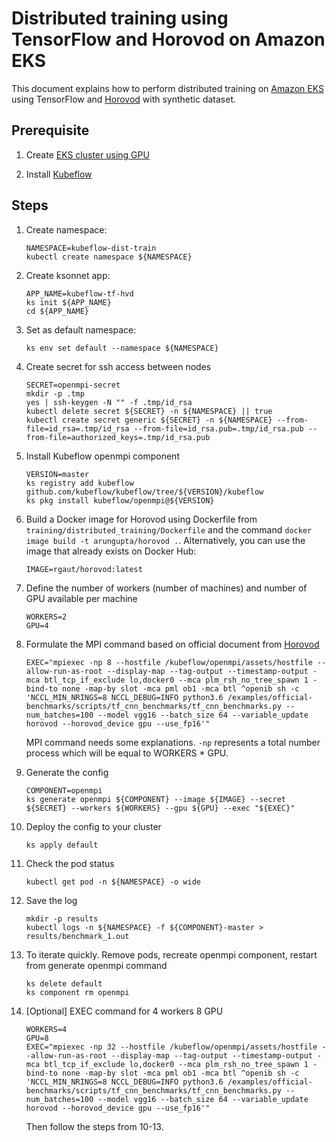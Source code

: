# Distributed training using TensorFlow and Horovod on Amazon EKS 

This document explains how to perform distributed training on [Amazon EKS](https://aws.amazon.com/eks/) using TensorFlow and [Horovod](https://github.com/uber/horovod) with synthetic dataset. 

## Prerequisite

1. Create [EKS cluster using GPU](eks-gpu.md)

1. Install [Kubeflow](kubeflow.md)

## Steps

1. Create namespace:

    ```
    NAMESPACE=kubeflow-dist-train
    kubectl create namespace ${NAMESPACE}
    ```

1. Create ksonnet app:

    ```
    APP_NAME=kubeflow-tf-hvd
    ks init ${APP_NAME}
    cd ${APP_NAME}
    ```

1. Set as default namespace:

    ```
    ks env set default --namespace ${NAMESPACE}
    ```

1. Create secret for ssh access between nodes

    ```
    SECRET=openmpi-secret
    mkdir -p .tmp
    yes | ssh-keygen -N "" -f .tmp/id_rsa
    kubectl delete secret ${SECRET} -n ${NAMESPACE} || true
    kubectl create secret generic ${SECRET} -n ${NAMESPACE} --from-file=id_rsa=.tmp/id_rsa --from-file=id_rsa.pub=.tmp/id_rsa.pub --from-file=authorized_keys=.tmp/id_rsa.pub
    ```

1. Install Kubeflow openmpi component

    ``` 
    VERSION=master
    ks registry add kubeflow github.com/kubeflow/kubeflow/tree/${VERSION}/kubeflow
    ks pkg install kubeflow/openmpi@${VERSION}
    ```

1. Build a Docker image for Horovod using Dockerfile from `training/distributed_training/Dockerfile` and the command `docker image build -t arungupta/horovod .`. Alternatively, you can use the image that already exists on Docker Hub:

    ```
    IMAGE=rgaut/horovod:latest
    ```

1. Define the number of workers (number of machines) and number of GPU available per machine

    ```
    WORKERS=2
    GPU=4
    ```

1. Formulate the MPI command based on official document from [Horovod](https://github.com/uber/horovod)

    ```
    EXEC="mpiexec -np 8 --hostfile /kubeflow/openmpi/assets/hostfile --allow-run-as-root --display-map --tag-output --timestamp-output -mca btl_tcp_if_exclude lo,docker0 --mca plm_rsh_no_tree_spawn 1 -bind-to none -map-by slot -mca pml ob1 -mca btl ^openib sh -c 'NCCL_MIN_NRINGS=8 NCCL_DEBUG=INFO python3.6 /examples/official-benchmarks/scripts/tf_cnn_benchmarks/tf_cnn_benchmarks.py --num_batches=100 --model vgg16 --batch_size 64 --variable_update horovod --horovod_device gpu --use_fp16'"
    ```

   MPI command needs some explanations. `-np` represents a total number process which will be equal to WORKERS * GPU.

1. Generate the config

    ```
    COMPONENT=openmpi
    ks generate openmpi ${COMPONENT} --image ${IMAGE} --secret ${SECRET} --workers ${WORKERS} --gpu ${GPU} --exec "${EXEC}"
    ```

1. Deploy the config to your cluster

    ```
    ks apply default 
    ```

1. Check the pod status

    ```
    kubectl get pod -n ${NAMESPACE} -o wide
    ```

1. Save the log

    ```
    mkdir -p results
    kubectl logs -n ${NAMESPACE} -f ${COMPONENT}-master > results/benchmark_1.out
    ```

1. To iterate quickly. Remove pods, recreate openmpi component, restart from generate openmpi command

    ```
    ks delete default
    ks component rm openmpi 
    ```

1. [Optional] EXEC command for 4 workers 8 GPU

    ```
    WORKERS=4
    GPU=8
    EXEC="mpiexec -np 32 --hostfile /kubeflow/openmpi/assets/hostfile --allow-run-as-root --display-map --tag-output --timestamp-output -mca btl_tcp_if_exclude lo,docker0 --mca plm_rsh_no_tree_spawn 1 -bind-to none -map-by slot -mca pml ob1 -mca btl ^openib sh -c 'NCCL_MIN_NRINGS=8 NCCL_DEBUG=INFO python3.6 /examples/official-benchmarks/scripts/tf_cnn_benchmarks/tf_cnn_benchmarks.py --num_batches=100 --model vgg16 --batch_size 64 --variable_update horovod --horovod_device gpu --use_fp16'"
    ```

    Then follow the steps from 10-13.
